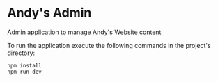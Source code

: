 # Andy's Admin
Admin application to manage Andy's Website content

To run the application execute the following commands in the project's directory:
```
npm install
npm run dev
```
